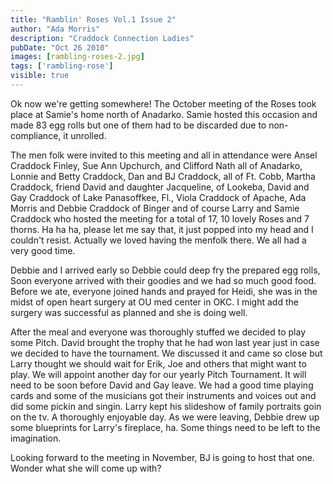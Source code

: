 ```yaml
---
title: "Ramblin' Roses Vol.1 Issue 2"
author: "Ada Morris"
description: "Craddock Connection Ladies"
pubDate: "Oct 26 2010"
images: [rambling-roses-2.jpg]
tags: ['rambling-rose']
visible: true
---
```

Ok now we're getting somewhere! The October meeting of the Roses took place at Samie's home north of Anadarko.
Samie hosted this occasion and made 83 egg rolls but one of them had to be discarded due to non-compliance, it unrolled.

The men folk were invited to this meeting and all in attendance were Ansel Craddock Finley, Sue Ann Upchurch, and Clifford Nath all of Anadarko,
Lonnie and Betty Craddock, Dan and BJ Craddock, all of Ft. Cobb,  Martha Craddock, friend David and daughter Jacqueline, of Lookeba,
David and Gay Craddock of Lake Panasoffkee, Fl., Viola Craddock of Apache, Ada Morris  and Debbie Craddock of Binger
and of course Larry and Samie Craddock who hosted the meeting for a total of 17, 10 lovely Roses and 7 thorns.
Ha ha ha, please let me say that, it just popped into my head and I couldn't resist.
Actually we loved having the menfolk there. We all had a very good time.

Debbie and I arrived early so Debbie could deep fry the prepared egg rolls, Soon everyone arrived with their goodies and we had so much good food.
Before we ate, everyone joined hands and prayed for Heidi, she was in the midst of open heart surgery at OU med center in OKC.
I might add the surgery was successful as planned and she is doing well.

After the meal and everyone was thoroughly stuffed we decided to play some Pitch.
David brought the trophy that he had won last year just in case we decided to have the tournament.
We discussed it and came so close but Larry thought we should wait for Erik, Joe and others that might want to play.
We will appoint another day for our yearly Pitch Tournament. It will need to be soon before David and Gay leave.
We had a good time playing cards and some of the musicians got their instruments and voices out and did some pickin and singin.
Larry kept his slideshow of family portraits goin on the tv. A thoroughly enjoyable day.
As we were leaving, Debbie drew up some blueprints for Larry's fireplace, ha. Some things need to be left to the imagination.

Looking forward to the meeting in November, BJ is going to host that one.  Wonder what she will come up with?
